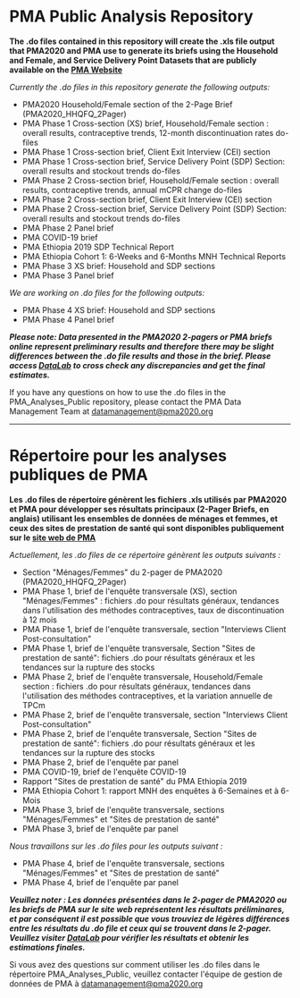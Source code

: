 # PMA Public Analysis Repository
**The .do files contained in this repository will create the .xls file output that PMA2020 and PMA use to generate its briefs using the Household and Female, and Service Delivery Point Datasets that are publicly available on the [PMA Website](https://www.pmadata.org/data/available-datasets)**

_Currently the .do files in this repository generate the following outputs:_
- PMA2020 Household/Female section of the 2-Page Brief (PMA2020_HHQFQ_2Pager)
- PMA Phase 1 Cross-section (XS) brief, Household/Female section : overall results, contraceptive trends, 12-month discontinuation rates do-files
- PMA Phase 1 Cross-section brief, Client Exit Interview (CEI) section
- PMA Phase 1 Cross-section brief, Service Delivery Point (SDP) Section: overall results and stockout trends do-files
- PMA Phase 2 Cross-section brief, Household/Female section : overall results, contraceptive trends, annual mCPR change do-files
- PMA Phase 2 Cross-section brief, Client Exit Interview (CEI) section
- PMA Phase 2 Cross-section brief, Service Delivery Point (SDP) Section: overall results and stockout trends do-files
- PMA Phase 2 Panel brief
- PMA COVID-19 brief
- PMA Ethiopia 2019 SDP Technical Report
- PMA Ethiopia Cohort 1: 6-Weeks and 6-Months MNH Technical Reports
- PMA Phase 3 XS brief: Household and SDP sections
- PMA Phase 3 Panel brief
  
_We are working on .do files for the following outputs:_
- PMA Phase 4 XS brief: Household and SDP sections
- PMA Phase 4 Panel brief 

***Please note: Data presented in the PMA2020 2-pagers or PMA briefs online represent preliminary results and therefore there may be slight differences between the .do file results and those in the brief. Please access [DataLab](https://datalab.pmadata.org/) to cross check any discrepancies and get the final estimates.***

If you have any questions on how to use the .do files in the PMA_Analyses_Public repository, please contact the PMA Data Management Team at [datamanagement@pma2020.org](mailto:datamanagement@pma2020.org)
___

# Répertoire pour les analyses publiques de PMA
**Les .do files de répertoire génèrent les fichiers .xls utilisés par PMA2020 et PMA pour développer ses résultats principaux (2-Pager Briefs, en anglais) utilisant les ensembles de données de ménages et femmes, et ceux des sites de prestation de santé qui sont disponibles publiquement sur le [site web de PMA](https://www.pmadata.org/data/available-datasets)**

_Actuellement, les .do files de ce répertoire génèrent les outputs suivants :_
- Section "Ménages/Femmes" du 2-pager de PMA2020 (PMA2020_HHQFQ_2Pager)
- PMA Phase 1, brief de l'enquête transversale (XS), section "Ménages/Femmes" : fichiers .do pour résultats généraux, tendances dans l'utilisation des méthodes contraceptives, taux de discontinuation à 12 mois
- PMA Phase 1, brief de l'enquête transversale, section "Interviews Client Post-consultation"
- PMA Phase 1, brief de l'enquête transversale, Section "Sites de prestation de santé": fichiers .do pour résultats généraux et les tendances sur la rupture des stocks
- PMA Phase 2, brief de l'enquête transversale, Household/Female section : fichiers .do pour résultats généraux, tendances dans l'utilisation des méthodes contraceptives, et la variation annuelle de TPCm
- PMA Phase 2, brief de l'enquête transversale, section "Interviews Client Post-consultation"
- PMA Phase 2, brief de l'enquête transversale, Section "Sites de prestation de santé": fichiers .do pour résultats généraux et les tendances sur la rupture des stocks
- PMA Phase 2, brief de l'enquête par panel
- PMA COVID-19, brief de l'enquête COVID-19
- Rapport "Sites de prestation de santé" du PMA Ethiopia 2019
- PMA Ethiopia Cohort 1: rapport MNH des enquêtes à 6-Semaines et à 6-Mois
- PMA Phase 3, brief de l'enquête transversale, sections "Ménages/Femmes" et "Sites de prestation de santé"
- PMA Phase 3, brief de l'enquête par panel

_Nous travaillons sur les .do files pour les outputs suivant :_
- PMA Phase 4, brief de l'enquête transversale, sections "Ménages/Femmes" et "Sites de prestation de santé"
- PMA Phase 4, brief de l'enquête par panel

***Veuillez noter : Les données présentées dans le 2-pager de PMA2020 ou les briefs de PMA sur le site web représentent les résultats préliminares, et par conséquent il est possible que vous trouviez de légères différences entre les résultats du .do file et ceux qui se trouvent dans le 2-pager. Veuillez visiter [DataLab](https://datalab.pmadata.org/) pour vérifier les résultats et obtenir les estimations finales.***

Si vous avez des questions sur comment utiliser les .do files dans le répertoire PMA_Analyses_Public, veuillez contacter l'équipe de gestion de données de PMA à [datamanagement@pma2020.org](mailto:datamanagement@pma2020.org)
